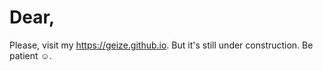 # Dear,


 Please, visit my https://geize.github.io. But it's still under construction. Be  patient ☺️.
